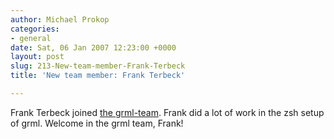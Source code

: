 ```yaml
---
author: Michael Prokop
categories:
- general
date: Sat, 06 Jan 2007 12:23:00 +0000
layout: post
slug: 213-New-team-member-Frank-Terbeck
title: 'New team member: Frank Terbeck'

---
```

Frank Terbeck joined [the grml\-team](https://grml.org/team/). Frank did a lot of work in the zsh setup of grml. Welcome in the grml team, Frank!
